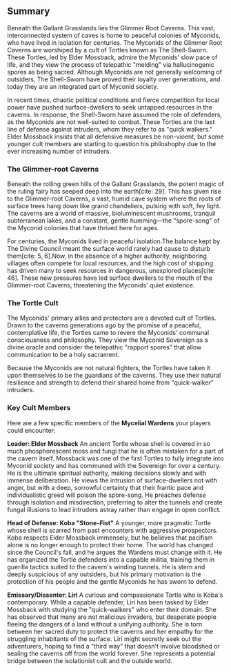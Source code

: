 ## Summary
Beneath the Gallant Grasslands lies the Glimmer Root Caverns. This vast, interconnected system of caves is home to peaceful colonies of Myconids, who have lived in isolation for centuries. The Myconids of the Glimmer Root Caverns are worshiped by a cult of Tortles known as The Shell-Sworn. These Tortles, led by  Elder Mossback, admire the Myconids' slow pace of life, and they view the process of telepathic "melding" via hallucinogenic spores as being sacred. Although Myconids are not generally welcoming of outsiders, The Shell-Sworn have proved their loyalty over generations, and today they are an integrated part of Myconid society. 

In recent times, chaotic political conditions and fierce competition for local power have pushed surface-dwellers to seek untapped resources in the caverns. In response, the Shell-Sworn have assumed the role of defenders, as the Myconids are not well-suited to combat. These Tortles are the last line of defense against intruders, whom they refer to as "quick walkers." Elder Mossback insists that all defensive measures be non-vioent, but some younger cult members are starting to question his philoshophy due to the ever increasing number of intruders.

### The Glimmer-root Caverns
Beneath the rolling green hills of the Gallant Grasslands, the potent magic of the ruling fairy has seeped deep into the earth[cite: 29]. This has given rise to the Glimmer-root Caverns, a vast, humid cave system where the roots of surface trees hang down like grand chandeliers, pulsing with soft, fey light. The caverns are a world of massive, bioluminescent mushrooms, tranquil subterranean lakes, and a constant, gentle humming—the "spore-song" of the Myconid colonies that have thrived here for ages.

For centuries, the Myconids lived in peaceful isolation.The balance kept by The Divine Council meant the surface world rarely had cause to disturb them[cite: 5, 6].Now, in the absence of a higher authority, neighboring villages often compete for local resources, and the high cost of shipping has driven many to seek resources in dangerous, unexplored places[cite: 46]. These new pressures have led surface dwellers to the mouth of the Glimmer-root Caverns, threatening the Myconids' quiet existence.

### The Tortle Cult

The Myconids' primary allies and protectors are a devoted cult of Tortles. Drawn to the caverns generations ago by the promise of a peaceful, contemplative life, the Tortles came to revere the Myconids' communal consciousness and philosophy. They view the Myconid Sovereign as a divine oracle and consider the telepathic "rapport spores" that allow communication to be a holy sacrament.

Because the Myconids are not natural fighters, the Tortles have taken it upon themselves to be the guardians of the caverns. They use their natural resilience and strength to defend their shared home from "quick-walker" intruders.

### Key Cult Members

Here are a few specific members of the **Mycelial Wardens** your players could encounter:

**Leader: Elder Mossback**
An ancient Tortle whose shell is covered in so much phosphorescent moss and fungi that he is often mistaken for a part of the cavern itself. Mossback was one of the first Tortles to fully integrate into Myconid society and has communed with the Sovereign for over a century. He is the ultimate spiritual authority, making decisions slowly and with immense deliberation. He views the intrusion of surface-dwellers not with anger, but with a deep, sorrowful certainty that their frantic pace and individualistic greed will poison the spore-song. He preaches defense through isolation and misdirection, preferring to alter the tunnels and create fungal illusions to lead intruders astray rather than engage in open conflict.

**Head of Defense: Koba "Stone-Fist"**
A younger, more pragmatic Tortle whose shell is scarred from past encounters with aggressive prospectors. Koba respects Elder Mossback immensely, but he believes that pacifism alone is no longer enough to protect their home. The world has changed since the Council's fall, and he argues the Wardens must change with it. He has organized the Tortle defenders into a capable militia, training them in guerilla tactics suited to the cavern's winding tunnels. He is stern and deeply suspicious of any outsiders, but his primary motivation is the protection of his people and the gentle Myconids he has sworn to defend.

**Emissary/Dissenter: Liri**
A curious and compassionate Tortle who is Koba's contemporary. While a capable defender, Liri has been tasked by Elder Mossback with studying the "quick-walkers" who enter their domain. She has observed that many are not malicious invaders, but desperate people fleeing the dangers of a land without a unifying authority. She is torn between her sacred duty to protect the caverns and her empathy for the struggling inhabitants of the surface. Liri might secretly seek out the adventurers, hoping to find a "third way" that doesn't involve bloodshed or sealing the caverns off from the world forever. She represents a potential bridge between the isolationist cult and the outside world.